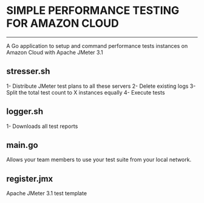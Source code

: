 # SIMPLE PERFORMANCE TESTING FOR AMAZON CLOUD
---

A Go application to setup and command performance tests instances on Amazon Cloud with Apache JMeter 3.1

stresser.sh
---
1- Distribute JMeter test plans to all these servers
2- Delete existing logs
3- Split the total test count to X instances equally
4- Execute tests


logger.sh
---
1- Downloads all test reports


main.go
---
Allows your team members to use your test suite from your local network.


register.jmx
---
Apache JMeter 3.1 test template
